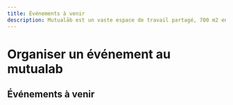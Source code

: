```yaml
---
title: Événements à venir
description: Mutualāb est un vaste espace de travail partagé, 700 m2 en plein centre de Lille, pour travailler en mode collaboratif ou personnel.  
---
```



# Organiser un événement au mutualab


## Événements à venir